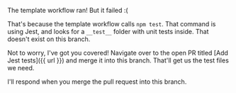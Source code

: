 The template workflow ran! But it failed :(

That's because the template workflow calls `npm test`. That command is using Jest, and looks for a `__test__` folder with unit tests inside. That doesn't exist on this branch.

Not to worry, I've got you covered! Navigate over to the open PR titled [Add Jest tests]({{ url }}) and merge it into this branch. That'll get us the test files we need.

I'll respond when you merge the pull request into this branch. 